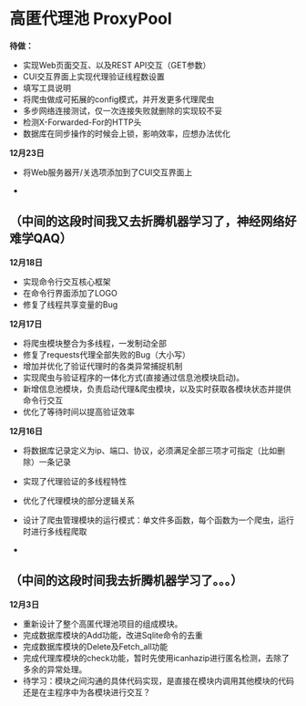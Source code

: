 # 高匿代理池 ProxyPool


**待做：**
- 实现Web页面交互、以及REST API交互（GET参数）
- CUI交互界面上实现代理验证线程数设置
- 填写工具说明
- 将爬虫做成可拓展的config模式，并开发更多代理爬虫
- 多步网络连接测试，仅一次连接失败就删除的实现较不妥
- 检测X-Forwarded-For的HTTP头
- 数据库在同步操作的时候会上锁，影响效率，应想办法优化

**12月23日**
- 将Web服务器开/关选项添加到了CUI交互界面上

-
（中间的这段时间我又去折腾机器学习了，神经网络好难学QAQ）
-

**12月18日**
- 实现命令行交互核心框架
- 在命令行界面添加了LOGO
- 修复了线程共享变量的Bug


**12月17日**
- 将爬虫模块整合为多线程，一发制动全部
- 修复了requests代理全部失败的Bug（大小写）
- 增加并优化了验证代理时的各类异常捕捉机制
- 实现爬虫与验证程序的一体化方式(直接通过信息池模块启动)。
- 新增信息池模块，负责启动代理&爬虫模块，以及实时获取各模块状态并提供命令行交互
- 优化了等待时间以提高验证效率


**12月16日**
- 将数据库记录定义为ip、端口、协议，必须满足全部三项才可指定（比如删除）一条记录
- 实现了代理验证的多线程特性
- 优化了代理模块的部分逻辑关系
- 设计了爬虫管理模块的运行模式：单文件多函数，每个函数为一个爬虫，运行时进行多线程爬取

-
（中间的这段时间我去折腾机器学习了。。。）
-

**12月3日**
- 重新设计了整个高匿代理池项目的组成模块。
- 完成数据库模块的Add功能，改进Sqlite命令的去重
- 完成数据库模块的Delete及Fetch_all功能
- 完成代理库模块的check功能，暂时先使用icanhazip进行匿名检测，去除了多余的异常处理。
- 待学习：模块之间沟通的具体代码实现，是直接在模块内调用其他模块的代码还是在主程序中为各模块进行交互？

